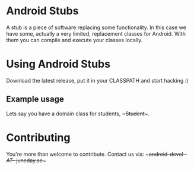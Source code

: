 # Android Stubs

A stub is a piece of software replacing some functionality. In this
case we have some, actually a very limited, replacement classes for
Android. With them you can compile and execute your classes locally.

# Using Android Stubs

Download the latest release, put it in your CLASSPATH and start hacking :)

## Example usage

Lets say you have a domain class for students, ~~~Student~~~.


# Contributing 

You're more than welcome to contribute. Contact us via: ~~~android-devel _-AT-_ juneday.se~~~
